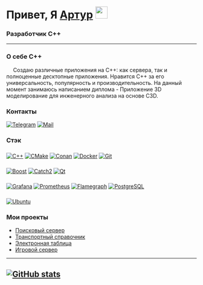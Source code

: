 <h1>Привет, Я <a href="https://github.com/artndx" target="_blank">Артур</a> 
<img src="https://github.com/blackcater/blackcater/raw/main/images/Hi.gif" height="32"/></h1>
<h3>Разработчик C++</h3>

---

<h3>О себе C++</h3>
&emsp; Создаю различные приложения на С++: как сервера, так и полноценные десктопные приложения. Нравится С++ за его универсальность, популярность и производительность. На данный момент занимаюсь написанием диплома - Приложение 3D моделирование для инженерного анализа на основе С3D.

<h3>Контакты</h3>

[![Telegram](https://img.shields.io/badge/Telegram-orange?logo=telegram&logoColor=white)](https://t.me/arturjkeee) [![Mail](https://img.shields.io/badge/Email-red?logo=gmail&logoColor=white)](mailto:artur.stepanyan.03@yandex.ru)

<h3>Стэк</h3>

###
[![C++](https://img.shields.io/badge/C%2B%2B-005697?style=for-the-badge&logo=C%2B%2B&labelColor=005697)](https://en.wikipedia.org/wiki/C%2B%2B)
[![CMake](https://img.shields.io/badge/CMake-%23722B37?style=for-the-badge&logo=CMake&labelColor=722b37)](https://en.wikipedia.org/wiki/CMake)
[![Conan](https://img.shields.io/badge/Conan-6699cb?style=for-the-badge&logo=conan&labelColor=white)](https://conan.io/)
[![Docker](https://img.shields.io/badge/Docker-%232496ED?style=for-the-badge&logo=Docker&labelColor=white)](https://en.wikipedia.org/wiki/Docker_(software))
[![Git](https://img.shields.io/badge/Git-%23F05032?style=for-the-badge&logo=Git&labelColor=white)](https://en.wikipedia.org/wiki/Git)

###
[![Boost](https://img.shields.io/badge/Boost-f7901e?style=for-the-badge&logo=Boost&labelColor=white)](https://www.boost.org/)
[![Catch2](https://img.shields.io/badge/Catch2-%23A25C25?style=for-the-badge&logo=c&logoColor=white)](https://github.com/catchorg/Catch2)
[![Qt](https://img.shields.io/badge/Qt-%23217346.svg?style=for-the-badge&logo=Qt&logoColor=white)](https://www.qt.io/)

###
[![Grafana](https://img.shields.io/badge/Grafana-%23F46800?style=for-the-badge&logo=Grafana&labelColor=white)](https://en.wikipedia.org/wiki/Grafana)
[![Prometheus](https://img.shields.io/badge/Prometheus-%23E6522C?style=for-the-badge&logo=Prometheus&labelColor=white)](https://en.wikipedia.org/wiki/Prometheus_(monitoring_system))
[![Flamegraph](https://img.shields.io/badge/Flamegraph-%23FF7F50?style=for-the-badge&logo=flamegraph&labelColor=white)](https://github.com/brendangregg/Flamegraph)
[![PostgreSQL](https://img.shields.io/badge/PostgreSQL-%23316192?style=for-the-badge&logo=PostgreSQL&labelColor=white)](https://en.wikipedia.org/wiki/PostgreSQL)

###
[![Ubuntu](https://img.shields.io/badge/Ubuntu-%23E95420?style=for-the-badge&logo=Ubuntu&labelColor=white)](https://en.wikipedia.org/wiki/Ubuntu)

<h3>Мои проекты</h3>

- [Поисковый сервер](https://github.com/artndx/search-server)
- [Транспортный справочник](https://github.com/artndx/transport-catalogue)
- [Электронная таблица](https://github.com/artndx/-QT-) 
- [Игровой сервер](https://github.com/artndx/game_server)
  
---

<a href="http://www.github.com/artndx"><img src="https://github-readme-stats.vercel.app/api?username=artndx&show_icons=true&hide=&count_private=true&title_color=0891b2&text_color=ffffff&icon_color=0891b2&bg_color=1c1917&hide_border=true&show_icons=true" alt="GitHub stats" /></a>
---

